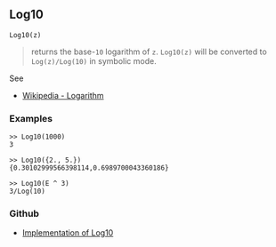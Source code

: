 ## Log10

```
Log10(z)
```

> returns the base-`10` logarithm of `z`. `Log10(z)` will be converted to `Log(z)/Log(10)` in symbolic mode.

See
* [Wikipedia - Logarithm](https://en.wikipedia.org/wiki/Logarithm)

### Examples 

```
>> Log10(1000)    
3    
 
>> Log10({2., 5.})     
{0.30102999566398114,0.6989700043360186}
 
>> Log10(E ^ 3)    
3/Log(10)   
```

### Github

* [Implementation of Log10](https://github.com/axkr/symja_android_library/blob/master/symja_android_library/matheclipse-core/src/main/java/org/matheclipse/core/builtin/ExpTrigsFunctions.java#L2456) 
